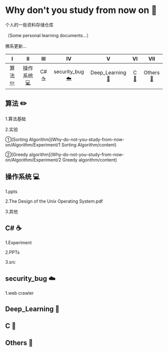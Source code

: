 # Why don't you study from now on :punch:

个人的一些资料存储仓库

（Some personal learning documents...）

佛系更新...

| Ⅰ | Ⅱ | Ⅲ | Ⅳ | Ⅴ | Ⅵ | Ⅶ | 
| :---------: | :---------: | :--------: | :---------: | :---------: | :---------:| :--------: | 
| 算法[:pencil2:](#算法-pencil2) | 操作系统[:computer:](#操作系统-computer) | C#[:coffee:](#C\#-coffee) | security_bug[:cloud:](#security_bug-cloud) | Deep_Learning[:floppy_disk:](#Deep_Learning-floppy_disk) | C [:tea:](#C-tea) | Others[:hammer:](#Others-hammer) | 


## 算法 :pencil2:
1.算法基础

2.实验

①[Sorting Algorithm](Why-do-not-you-study-from-now-on/Algorithm/Experiment/1 Sorting Algorithm/content)
	
②[Greedy algorithm](Why-do-not-you-study-from-now-on/Algorithm/Experiment/2 Greedy algorithm/content)


## 操作系统 :computer:
1.ppts

2.The Design of the Unix Operating System.pdf

3.其他

## C\# :coffee:
1.Experiment

2.PPTs

3.src

## security_bug :cloud:
1.web crawler

## Deep_Learning :floppy_disk:


## C :tea:


## Others :hammer:



